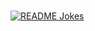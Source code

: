 <i></i><br>
<a href="https://readme-jokes.vercel.app"><img align="center" src="https://readme-jokes.vercel.app/api?bgColor=%23073b4c&textColor=%2306d6a0&aColor=%2306d6a0&borderColor=%2306d6a0" alt="README Jokes"></a>
<!---
MGPolyloop/MGPolyloop is a ✨ special ✨ repository because its `README.md` (this file) appears on your GitHub profile.
You can click the Preview link to take a look at your changes.
--->
